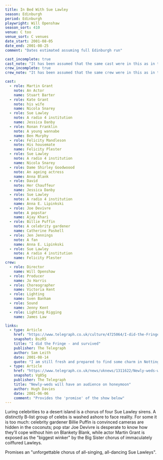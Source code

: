 ```yaml
---
title: In Bed With Sue Lawley
season: Edinburgh
period: Edinburgh
playwright: Will Openshaw 
season_sort: 410
venue: C too
venue_sort: C venues 
date_start: 2001-08-05
date_end: 2001-08-25
comment: "Dates estimated assuming full Edinburgh run"

cast_incomplete: true 
cast_note: "It has been assumed that the same cast were in this as in the subsequent performance at the New Theatre."
crew_incomplete: true 
crew_note: "It has been assumed that the same crew were in this as in the subsequent performance at the New Theatre."

cast:
  - role: Martin Grant
    note: An Actor
    name: Stuart Barter
  - role: Kate Grant
    note: his wife
    name: Nicola Snarey
  - role: Sue Lawley
    note: A radio 4 institution
    name: Jessica Danby
  - role: Ronan Franklin
    note: A young wannabe
    name: Ben Murphy
  - role: Felicity Mandleson
    note: His housemate
    name: Felicity Plester
  - role: Sue Lawley
    note: A radio 4 institution
    name: Nicola Snarey
  - role: Dame Shirley Goodwoood
    note: An ageing actress
    name: Anna Blank
  - role: David
    note: Her Chauffeur
    name: Jessica Danby
  - role: Sue Lawley
    note: A radio 4 institution
    name: Anna E. Lipinkski
  - role: Joe Devivre
    note: A popstar
    name: Ajay Khari
  - role: Billie Puffin
    note: A celebrity gardener
    name: Catherine Paskell
  - role: Jen Jennings
    note: A fan
    name: Anna E. Lipinkski
  - role: Sue Lawley
    note: A radio 4 institution
    name: Felicity Plester
crew:
  - role: Director
    name: Will Openshaw
  - role: Producer
    name: Jo Harris
  - role: Choreographer
    name: Victoria Kent
  - role: Lighting
    name: Sven Banham
  - role: Sound
    name: Jenny Kent
  - role: Lighting Rigging
    name: James Law

links: 
  - type: Article 
    href: "https://www.telegraph.co.uk/culture/4725064/I-did-the-Fringe-and-survived.html"
    snapshot: BszR5
    title: "I did the Fringe - and survived"
    publisher: The Telegraph 
    author: Sam Leith
    date: 2001-08-14
    quote: "I am still fresh and prepared to find some charm in Nottingham New Theatre's mix of ham acting and hopeless silliness."
  - type: Article 
    href: "https://www.telegraph.co.uk/news/uknews/1311622/Newly-weds-will-have-an-audience-on-honeymoon.html"
    snapshot: Vg85g
    publisher: The Telegraph
    title: "Newly-weds will have an audience on honeymoon"
    author: Hugh Davies
    date: 2001-06-06
    comment: "Provides the 'promise' of the show below"
---
```


Luring celebrities to a desert island is a chorus of four Sue Lawley sirens. A distinctly B-list group of celebs is washed ashore to face reality. For some it is too much: celebrity gardener Billie Puffin is convinced cameras are hidden in the coconuts; pop star Joe Devivre is desperate to know how they’ll cope without him on Blankety Blank, while actor Martin Grant is exposed as the "biggest winker" by the Big Sister chorus of immaculately coiffured Lawleys.

Promises an "unforgettable chorus of all-singing, all-dancing Sue Lawleys".
